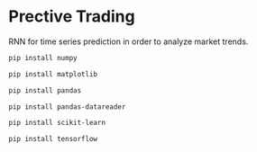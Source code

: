 # Prective Trading

RNN for time series prediction in order to analyze market trends. 

```bash
pip install numpy 
```
```bash
pip install matplotlib
```
```bash
pip install pandas
```
```bash
pip install pandas-datareader
```
```bash
pip install scikit-learn
```
```bash
pip install tensorflow
```
